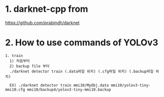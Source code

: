 # 1. darknet-cpp from
  https://github.com/prabindh/darknet

# 2. How to use commands of YOLOv3
    1. train
      1) 처음부터
      2) backup file 부터
      ./darknet detector train (.data파일 위치) (.cfg파일 위치) (.backup파일 위치)
    
      EX) ./darknet detector train mmi10/MyObj.data mmi10/yolov3-tiny-mmi10.cfg mmi10/backup4/yolov3-tiny-mmi10.backup
